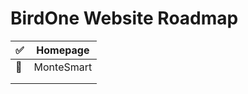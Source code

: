 # BirdOne Website Roadmap

| ✅    | Homepage      |
|--------|--------------|
| 🚧    | MonteSmart    |
|        |            	|
|   	 |            	|
